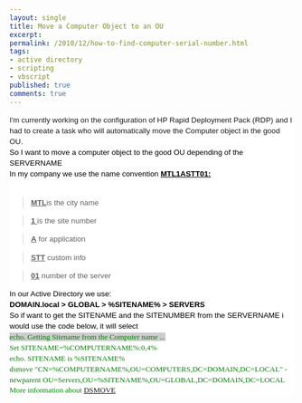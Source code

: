 ```yaml
---
layout: single
title: Move a Computer Object to an OU
excerpt: 
permalink: /2010/12/how-to-find-computer-serial-number.html
tags: 
- active directory
- scripting
- vbscript
published: true
comments: true
---
```

<div class="MsoNormal" style="background: white; line-height: 14.25pt; margin: 0in 0in 0pt;"><span style="font-family: Arial; font-size: 10pt;">I'm currently working on the configuration of HP Rapid Deployment Pack (RDP) and I had to create a task who will automatically move the Computer object in the good OU.<div class="MsoNormal" style="background: white; line-height: 14.25pt; margin: 0in 0in 0pt;">
<div class="MsoNormal" style="background: white; line-height: 14.25pt; margin: 0in 0in 0pt;"><span style="color: black; font-family: Arial; font-size: 10pt;">So I want to move a computer object to the good OU depending of the SERVERNAME<div class="MsoNormal" style="background: white; line-height: 14.25pt; margin: 0in 0in 0pt;"><span style="font-family: Arial;"><span style="font-size: 10pt;">In my company we use the name convention <b><u><span style="font-size: 10pt;">MTL1ASTT01:</u></b><div class="MsoNormal" style="background: white; line-height: 14.25pt; margin: 0in 0in 0pt;"><b><u><br style="mso-special-character: line-break;" /><span style="font-family: Arial;"></u></b><blockquote><div class="MsoNormal" style="background: white; line-height: 14.25pt; margin: 0in 0in 0pt;"><span style="font-family: Arial;"><b><u><span style="font-size: 10pt;">MTL</u></b><span style="font-size: 10pt;"><b></b><span style="font-size: 10pt;">is the city name</blockquote><blockquote><div class="MsoNormal" style="background: white; line-height: 14.25pt; margin: 0in 0in 0pt;"><span style="font-family: Arial;"><b><u><span style="font-size: 10pt;">1 </u></b><span style="font-size: 10pt;">is the site number</blockquote><blockquote><div class="MsoNormal" style="background: white; line-height: 14.25pt; margin: 0in 0in 0pt;"><span style="font-family: Arial;"><b><u><span style="font-size: 10pt;">A</u></b><span style="font-size: 10pt;"> for application</blockquote><blockquote><div class="MsoNormal" style="background: white; line-height: 14.25pt; margin: 0in 0in 0pt;"><span style="font-family: Arial;"><b><u><span style="font-size: 10pt;">STT</u></b><span style="font-size: 10pt;"> custom info</blockquote><blockquote><div class="MsoNormal" style="background: white; line-height: 14.25pt; margin: 0in 0in 0pt;"><span style="font-family: Arial;"><b><u><span style="font-size: 10pt;">01</u></b><span style="font-size: 10pt;"> number of the server</blockquote><div class="MsoNormal" style="background: white; line-height: 14.25pt; margin: 0in 0in 0pt;"><span style="color: black; font-family: Arial; font-size: 10pt;">In our Active Directory we use:<div class="MsoNormal" style="background: white; line-height: 14.25pt; margin: 0in 0in 0pt;">
<div class="MsoNormal" style="background: white; line-height: 14.25pt; margin: 0in 0in 0pt;"><span style="color: black; font-family: Arial; font-size: 10pt;"><strong>DOMAIN.local > GLOBAL > %SITENAME% > SERVERS</strong><div class="MsoNormal" style="background: white; line-height: 14.25pt; margin: 0in 0in 0pt;">
<div class="MsoNormal" style="background: white; line-height: 14.25pt; margin: 0in 0in 0pt;"><span style="color: black; font-family: Arial; font-size: 10pt;">So if want to get the SITENAME and the SITENUMBER from the SERVERNAME i would use the code below, it will select<div class="MsoNormal" style="background: white; line-height: 14.25pt; margin: 0in 0in 0pt;">
<div class="MsoNormal" style="background: white; line-height: 14.25pt; margin: 0in 0in 0pt;"><span style="background-color: #cccccc; color: black; font-family: Arial; font-size: 10pt;"><span style="color: green; font-family: 'Lucida Console'; font-size: 10pt;">echo. Getting Sitename from the Computer name ...<div class="MsoNormal" style="background: white; line-height: 14.25pt; margin: 0in 0in 0pt;"><span style="color: green; font-family: 'Lucida Console'; font-size: 10pt;">Set SITENAME=%COMPUTERNAME%:0,4%<div class="MsoNormal" style="background: white; line-height: 14.25pt; margin: 0in 0in 0pt;"><span style="color: green; font-family: 'Lucida Console'; font-size: 10pt;">echo. SITENAME is %SITENAME%<div class="MsoNormal" style="background: white; line-height: 14.25pt; margin: 0in 0in 0pt;"><span style="color: green; font-family: 'Lucida Console'; font-size: 10pt;">dsmove "CN=%COMPUTERNAME%,OU=COMPUTERS,DC=DOMAIN,DC=LOCAL" -newparent OU=Servers,OU=%SITENAME%,OU=GLOBAL,DC=DOMAIN,DC=LOCAL<div class="MsoNormal" style="line-height: 13pt; margin: 0in 0in 0pt;">
<div class="MsoNormal" style="line-height: 13pt; margin: 0in 0in 0pt;">More information about <a href="http://technet.microsoft.com/en-us/library/cc731094(WS.10).aspx" target="_blank">DSMOVE</a>
